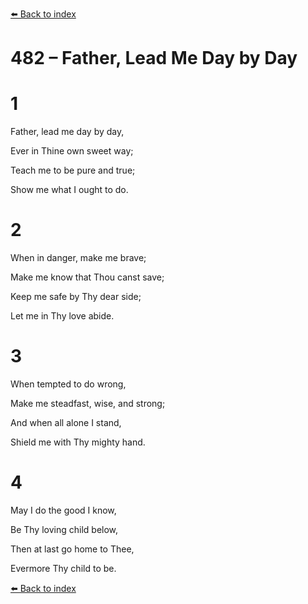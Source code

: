 [⬅️ Back to index](../README.md)

# 482 – Father, Lead Me Day by Day





# 1

Father, lead me day by day,

Ever in Thine own sweet way;

Teach me to be pure and true;

Show me what I ought to do.



# 2

When in danger, make me brave;

Make me know that Thou canst save;

Keep me safe by Thy dear side;

Let me in Thy love abide.



# 3

When tempted to do wrong,

Make me steadfast, wise, and strong;

And when all alone I stand,

Shield me with Thy mighty hand.



# 4

May I do the good I know,

Be Thy loving child below,

Then at last go home to Thee,

Evermore Thy child to be.

[⬅️ Back to index](../README.md)

